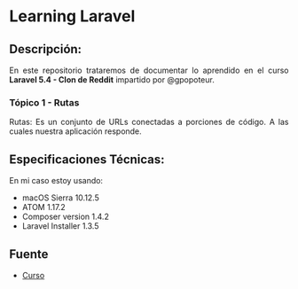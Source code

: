 Learning Laravel
===========

## Descripción:

<p align="justify">
	En este repositorio trataremos de documentar lo aprendido en el curso <b>Laravel 5.4 - Clon de Reddit</b> impartido por @gpopoteur.
</p>

### Tópico 1 - Rutas

<p align="justify">
	Rutas: Es un conjunto de URLs conectadas a porciones de código. A las cuales nuestra aplicación responde.
</p>


## Especificaciones Técnicas:

En mi caso estoy usando:

* macOS Sierra 10.12.5
* ATOM 1.17.2
* Composer version 1.4.2
* Laravel Installer 1.3.5

## Fuente

* [Curso](https://www.youtube.com/watch?v=XrrbV5YO2PY)